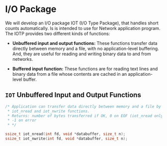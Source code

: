# I/O Package
We will develop an I/O package IOT (I/O Type Package), that handles
short counts automatically. Is is intended to use for Network application
program. The IOTP provides two different kinds of functions:

 * **Unbuffered input and output functions:** These functions transfer data
directly between memory and a file, with no application-level buffering. And, 
they are useful for reading and writing binary data to and from networks.

 * **Buffered input function:** These functions are for reading text lines and
binary data from a file whose contents are cached in an application-level buffer.

## `IOT` Unbuffered Input and Output Functions
```c
/* Application can transfer data directly between memory and a file by calling
 * iot_nread and iot_nwrite functions.
 * Returns: number of bytes transferred if OK, 0 on EOF (iot_nread only),
 * -1 on error
 * */

ssize_t iot_nread(int fd, void *databuffer, size_t n);
ssize_t iot_nwrite(int fd, void *databuffer, size_t n);
```
